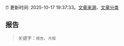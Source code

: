 :alarm_clock: 更新时间: 2025-10-17 19:37:33。[文章来源](/README.md)、[文章分类](/TAGS.md)

## 报告


> 关键字：`报告`、`月报`



